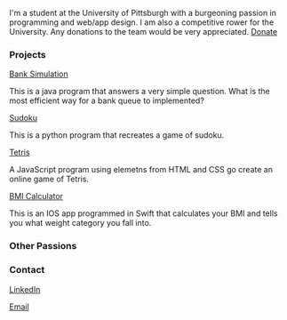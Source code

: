 
I'm a student at the University of Pittsburgh with a burgeoning passion in programming and web/app design. I am also a competitive rower for the University. Any donations to the team would be very appreciated. [Donate](http://www.pitt.edu/~crew/donation.html)


### Projects

[Bank Simulation](https://github.com/tonidumitriu/Bank-Sim)

This is a java program that answers a very simple question. What is the most efficient way for a bank queue to implemented?

[Sudoku](https://github.com/tonidumitriu/Sudoku)

This is a python program that recreates a game of sudoku.

[Tetris](https://github.com/tonidumitriu/Tetris)

A JavaScript program using elemetns from HTML and CSS go create an online game of Tetris. 


[BMI Calculator](https://github.com/tonidumitriu/BMI-calculator)

This is an IOS app programmed in Swift that calculates your BMI and tells you what weight category you fall into.


### Other Passions



### Contact

[LinkedIn](https://www.linkedin.com/in/tonidumitriu)

[Email](aid17@pitt.edu)
